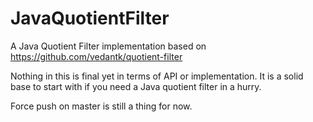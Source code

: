 # JavaQuotientFilter
A Java Quotient Filter implementation based on https://github.com/vedantk/quotient-filter

Nothing in this is final yet in terms of API or implementation. It is a solid base to start with if you need a Java quotient filter in a hurry.

Force push on master is still a thing for now.
